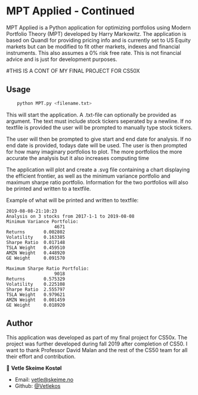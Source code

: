 # MPT Applied - Continued 

MPT Applied is a Python application for optimizing portfolios using Modern Portfolio Theory (MPT) developed by Harry Markowitz.
The application is based on Quandl for providing pricing info and is currently set to US Equity markets but can be modified to fit other markets, indexes and financial instruments. This also assumes a 0% risk free rate.
This is not financial advice and is just for development purposes.

#THIS IS A CONT OF MY FINAL PROJECT FOR CS50X 

## Usage

```bash
    python MPT.py <filename.txt>
```
This will start the application. A .txt-file can optionally be provided as argument. The text must include stock tickers seperated by a newline. If no textfile is provided the user will be prompted to manually type stock tickers.

The user will then be prompted to give start and end date for analysis. If no end date is provided, todays date will be used. The user is then prompted for how many imaginary portfolios to plot. The more portfolios the more accurate the analysis but it also increases computing time

The application will plot and create a .svg file containing a chart displaying the efficient frontier, as well as the minimum variance portfolio and maximum sharpe ratio portfolio. Information for the two portfolios will also be printed and written to a textfile.

Example of what will be printed and written to textfile:

```
2019-08-08-21:10:23
Analysis on 3 stocks from 2017-1-1 to 2019-08-08
Minimum Variance Portfolio:
                  4671
Returns       0.002802
Volatility    0.163385
Sharpe Ratio  0.017148
TSLA Weight   0.459510
AMZN Weight   0.448920
GE Weight     0.091570

Maximum Sharpe Ratio Portfolio:
                  9018
Returns       0.575329
Volatility    0.225108
Sharpe Ratio  2.555797
TSLA Weight   0.979621
AMZN Weight   0.001459
GE Weight     0.018920
```

## Author
This application was developed as part of my final project for CS50x.
The project was further developed during fall 2019 after completion of CS50.
I want to thank Professor David Malan and the rest of the CS50 team for all their effort and contribution.

👤 **Vetle Skeime Kostøl**
* Email: vetle@skeime.no
* Github: [@Vetlekos](https://github.com/Vetlekos)
